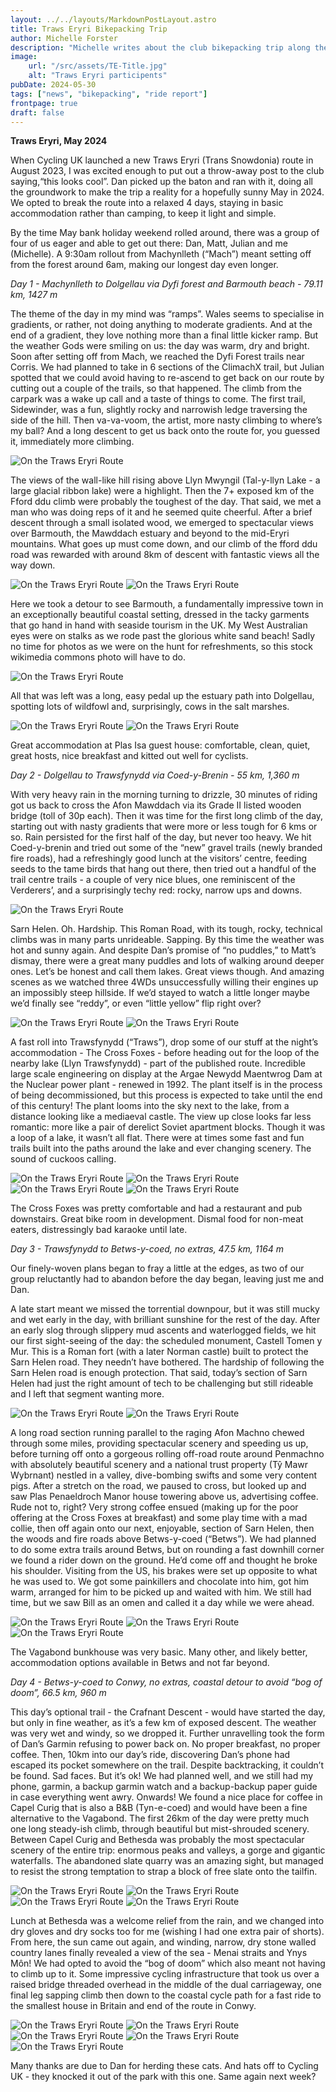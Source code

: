 ```yaml
---
layout: ../../layouts/MarkdownPostLayout.astro
title: Traws Eryri Bikepacking Trip
author: Michelle Forster
description: "Michelle writes about the club bikepacking trip along the Traws Eryri route"
image:
    url: "/src/assets/TE-Title.jpg"
    alt: "Traws Eryri participents"
pubDate: 2024-05-30
tags: ["news", "bikepacking", "ride report"]
frontpage: true
draft: false
---
```

**Traws Eryri, May 2024**

When Cycling UK launched a new Traws Eryri (Trans Snowdonia) route in August 2023, I was excited enough to put out a throw-away post to the club saying,“this looks cool”. Dan picked up the baton and ran with it, doing all the groundwork to make the trip a reality for a hopefully sunny May in 2024. We opted to break the route into a relaxed 4 days, staying in basic accommodation rather than camping, to keep it light and simple.

By the time May bank holiday weekend rolled around, there was a group of four of us eager and able to get out there: Dan, Matt, Julian and me (Michelle). A 9:30am rollout from Machynlleth (“Mach”) meant setting off from the forest around 6am, making our longest day even longer.

*Day 1 - Machynlleth to Dolgellau via Dyfi forest and Barmouth beach - 79.11 km, 1427 m*

The theme of the day in my mind was “ramps”. Wales seems to specialise in gradients, or rather, not doing anything to moderate gradients. And at the end of a gradient, they love nothing more than a final little kicker ramp. But the weather Gods were smiling on us: the day was warm, dry and bright. Soon after setting off from Mach, we reached the Dyfi Forest trails near Corris. We had planned to take in 6 sections of the ClimachX trail, but Julian spotted that we could avoid having to re-ascend to get back on our route by cutting out a couple of the trails, so that happened. The climb from the carpark was a wake up call and a taste of things to come. The first trail, Sidewinder, was a fun, slightly rocky and narrowish ledge traversing the side of the hill. Then va-va-voom, the artist, more nasty climbing to where’s my ball? And a long descent to get us back onto the route for, you guessed it, immediately more climbing.

![On the Traws Eryri Route](../../assets/TE-01.jpg)

The views of the wall-like hill rising above Llyn Mwyngil (Tal-y-llyn Lake -  a large glacial ribbon lake) were a highlight. Then the 7+ exposed km of the Fford ddu climb were probably the toughest of the day. That said, we met a man who was doing reps of it and he seemed quite cheerful. After a brief descent through a small isolated wood, we emerged to spectacular views over Barmouth, the Mawddach estuary and beyond to the mid-Eryri mountains. What goes up must come down, and our climb of the fford ddu road was rewarded with around 8km of descent with fantastic views all the way down. 

![On the Traws Eryri Route](../../assets/TE-02.jpg)
![On the Traws Eryri Route](../../assets/TE-03.jpg)

Here we took a detour to see Barmouth, a fundamentally impressive town in an exceptionally beautiful coastal setting, dressed in the tacky garments that go hand in hand with seaside tourism in the UK. My West Australian eyes were on stalks as we rode past the glorious white sand beach! Sadly no time for photos as we were on the hunt for refreshments, so this stock wikimedia commons photo will have to do.

![On the Traws Eryri Route](../../assets/TE-04.jpg)

All that was left was a long, easy pedal up the estuary path into Dolgellau, spotting lots of wildfowl and, surprisingly, cows in the salt marshes.

![On the Traws Eryri Route](../../assets/TE-05.jpg)
![On the Traws Eryri Route](../../assets/TE-06.jpg)

Great accommodation at Plas Isa guest house: comfortable, clean, quiet, great hosts, nice breakfast and kitted out well for cyclists.

*Day 2 - Dolgellau to Trawsfynydd via Coed-y-Brenin - 55 km, 1,360 m*

With very heavy rain in the morning turning to drizzle, 30 minutes of riding got us back to cross the Afon Mawddach via its Grade II listed wooden bridge (toll of 30p each). Then it was time for the first long climb of the day, starting out with nasty gradients that were more or less tough for 6 kms or so. Rain persisted for the first half of the day, but never too heavy. We hit Coed-y-brenin and tried out some of the “new” gravel trails (newly branded fire roads), had a refreshingly good lunch at the visitors’ centre, feeding seeds to the tame birds that hang out there, then tried out a handful of the trail centre trails - a couple of very nice blues, one reminiscent of the Verderers’, and a surprisingly techy red: rocky, narrow ups and downs.

![On the Traws Eryri Route](../../assets/TE-07.jpg)

Sarn Helen. Oh. Hardship. This Roman Road, with its tough, rocky, technical climbs was in many parts unrideable. Sapping. By this time the weather was hot and sunny again. And despite Dan’s promise of “no puddles,” to Matt’s dismay, there were a great many puddles and lots of walking around deeper ones. Let’s be honest and call them lakes. Great views though. And amazing scenes as we watched three 4WDs unsuccessfully willing their engines up an impossibly steep hillside. If we’d stayed to watch a little longer maybe we’d finally see “reddy”, or even “little yellow” flip right over? 

![On the Traws Eryri Route](../../assets/TE-08.jpg)
![On the Traws Eryri Route](../../assets/TE-09.jpg)

A fast roll into Trawsfynydd (“Traws”), drop some of our stuff at the night’s accommodation - The Cross Foxes - before heading out for the loop of the nearby lake (Llyn Trawsfynydd) - part of the published route. Incredible large scale engineering on display at the Argae Newydd Maentwrog Dam at the Nuclear power plant - renewed in 1992. The plant itself is in the process of being decommissioned, but this process is expected to take until the end of this century! The plant looms into the sky next to the lake, from a distance looking like a mediaeval castle. The view up close looks far less romantic: more like a pair of derelict Soviet apartment blocks. Though it was a loop of a lake, it wasn’t all flat. There were at times some fast and fun trails built into the paths around the lake and ever changing scenery. The sound of cuckoos calling.

![On the Traws Eryri Route](../../assets/TE-10.jpg)
![On the Traws Eryri Route](../../assets/TE-11.jpg)
![On the Traws Eryri Route](../../assets/TE-12.jpg)
![On the Traws Eryri Route](../../assets/TE-13.jpg)
 
The Cross Foxes was pretty comfortable and had a restaurant and pub downstairs. Great bike room in development. Dismal food for non-meat eaters, distressingly bad karaoke until late.

*Day 3 - Trawsfynydd to Betws-y-coed, no extras, 47.5 km, 1164 m*

Our finely-woven plans began to fray a little at the edges, as two of our group reluctantly had to abandon before the day began, leaving just me and Dan.

A late start meant we missed the torrential downpour, but it was still mucky and wet early in the day, with brilliant sunshine for the rest of the day. After an early slog through slippery mud ascents and waterlogged fields, we hit our first sight-seeing of the day: the scheduled monument, Castell Tomen y Mur. This is a Roman fort (with a later Norman castle) built to protect the Sarn Helen road. They needn’t have bothered. The hardship of following the Sarn Helen road is enough protection. That said, today’s section of Sarn Helen had just the right amount of tech to be challenging but still rideable and I left that segment wanting more.

![On the Traws Eryri Route](../../assets/TE-14.jpg)
![On the Traws Eryri Route](../../assets/TE-15.jpg)

A long road section running parallel to the raging Afon Machno chewed through some miles, providing spectacular scenery and speeding us up, before turning off onto a gorgeous rolling off-road route around Penmachno with absolutely beautiful scenery and a national trust property (Tŷ Mawr Wybrnant) nestled in a valley, dive-bombing swifts and some very content pigs. After a stretch on the road, we paused to cross, but looked up and saw Plas Penaeldroch Manor house towering above us, advertising coffee. Rude not to, right? Very strong coffee ensued (making up for the poor offering at the Cross Foxes at breakfast) and some play time with a mad collie, then off again onto our next, enjoyable, section of Sarn Helen, then the woods and fire roads above Betws-y-coed (“Betws”). We had planned to do some extra trails around Betws, but on rounding a fast downhill corner we found a rider down on the ground. He’d come off and thought he broke his shoulder. Visiting from the US, his brakes were set up opposite to what he was used to. We got some painkillers and chocolate into him, got him warm, arranged for him to be picked up and waited with him. We still had time, but we saw Bill as an omen and called it a day while we were ahead.

![On the Traws Eryri Route](../../assets/TE-16.jpg)
![On the Traws Eryri Route](../../assets/TE-17.jpg)
![On the Traws Eryri Route](../../assets/TE-18.jpg)

The Vagabond bunkhouse was very basic. Many other, and likely better, accommodation options available in Betws and not far beyond.

*Day 4 - Betws-y-coed to Conwy, no extras, coastal detour to avoid “bog of doom”, 66.5 km, 960 m*

This day’s optional trail - the Crafnant Descent - would have started the day, but only in fine weather, as it’s a few km of exposed descent. The weather was very wet and windy, so we dropped it. Further unravelling took the form of Dan’s Garmin refusing to power back on. No proper breakfast, no proper coffee. Then, 10km into our day’s ride, discovering Dan’s phone had escaped its pocket somewhere on the trail. Despite backtracking, it couldn’t be found. Sad faces. But it’s ok! We had planned well, and we still had my phone, garmin, a backup garmin watch and a backup-backup paper guide in case everything went awry. Onwards! We found a nice place for coffee in Capel Curig that is also a B&B (Tyn-e-coed) and would have been a fine alternative to the Vagabond. The first 26km of the day were pretty much one long steady-ish climb, through beautiful but mist-shrouded scenery. Between Capel Curig and Bethesda was probably the most spectacular scenery of the entire trip: enormous peaks and valleys, a gorge and gigantic waterfalls. The abandoned slate quarry was an amazing sight, but managed to resist the strong temptation to strap a block of free slate onto the tailfin.

![On the Traws Eryri Route](../../assets/TE-19.jpg)
![On the Traws Eryri Route](../../assets/TE-20.jpg)
![On the Traws Eryri Route](../../assets/TE-21.jpg)
![On the Traws Eryri Route](../../assets/TE-22.jpg)

Lunch at Bethesda was a welcome relief from the rain, and we changed into dry gloves and dry socks too for me (wishing I had one extra pair of shorts). From here, the sun came out again, and winding, narrow, dry stone walled country lanes finally revealed a view of the sea - Menai straits and Ynys Môn! We had opted to avoid the “bog of doom” which also meant not having to climb up to it. Some impressive cycling infrastructure that took us over a raised bridge threaded overhead in the middle of the dual carriageway, one final leg sapping climb then down to the coastal cycle path for a fast ride to the smallest house in Britain and end of the route in Conwy.

![On the Traws Eryri Route](../../assets/TE-23.jpg)
![On the Traws Eryri Route](../../assets/TE-24.jpg)
![On the Traws Eryri Route](../../assets/TE-25.jpg)
![On the Traws Eryri Route](../../assets/TE-26.jpg)
![On the Traws Eryri Route](../../assets/TE-27.jpg)

Many thanks are due to Dan for herding these cats. And hats off to Cycling UK - they knocked it out of the park with this one. Same again next week?

